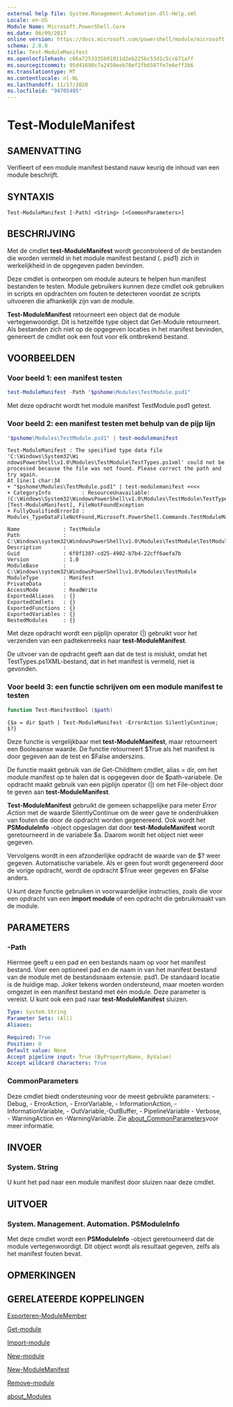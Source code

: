 ```yaml
---
external help file: System.Management.Automation.dll-Help.xml
Locale: en-US
Module Name: Microsoft.PowerShell.Core
ms.date: 06/09/2017
online version: https://docs.microsoft.com/powershell/module/microsoft.powershell.core/test-modulemanifest?view=powershell-7.2&WT.mc_id=ps-gethelp
schema: 2.0.0
title: Test-ModuleManifest
ms.openlocfilehash: c86a7253335b91011d2eb225bc53d1c5cc671aff
ms.sourcegitcommit: 95d41698c7a2450eeb70ef2fb6507fe7e6eff3b6
ms.translationtype: MT
ms.contentlocale: nl-NL
ms.lasthandoff: 11/17/2020
ms.locfileid: "94705495"
---
```

# Test-ModuleManifest

## SAMENVATTING
Verifieert of een module manifest bestand nauw keurig de inhoud van een module beschrijft.

## SYNTAXIS

```
Test-ModuleManifest [-Path] <String> [<CommonParameters>]
```

## BESCHRIJVING

Met de cmdlet **test-ModuleManifest** wordt gecontroleerd of de bestanden die worden vermeld in het module manifest bestand (. psd1) zich in werkelijkheid in de opgegeven paden bevinden.

Deze cmdlet is ontworpen om module auteurs te helpen hun manifest bestanden te testen.
Module gebruikers kunnen deze cmdlet ook gebruiken in scripts en opdrachten om fouten te detecteren voordat ze scripts uitvoeren die afhankelijk zijn van de module.

**Test-ModuleManifest** retourneert een object dat de module vertegenwoordigt.
Dit is hetzelfde type object dat Get-Module retourneert.
Als bestanden zich niet op de opgegeven locaties in het manifest bevinden, genereert de cmdlet ook een fout voor elk ontbrekend bestand.

## VOORBEELDEN

### Voor beeld 1: een manifest testen

```powershell
test-ModuleManifest -Path "$pshome\Modules\TestModule.psd1"
```

Met deze opdracht wordt het module manifest TestModule.psd1 getest.

### Voor beeld 2: een manifest testen met behulp van de pijp lijn

```powershell
"$pshome\Modules\TestModule.psd1" | test-modulemanifest
```

```Output
Test-ModuleManifest : The specified type data file 'C:\Windows\System32\Wi
ndowsPowerShell\v1.0\Modules\TestModule\TestTypes.ps1xml' could not be processed because the file was not found. Please correct the path and try again.
At line:1 char:34
+ "$pshome\Modules\TestModule.psd1" | test-modulemanifest <<<<
+ CategoryInfo          : ResourceUnavailable: (C:\Windows\System32\WindowsPowerShell\v1.0\Modules\TestModule\TestTypes.ps1xml:String) [Test-ModuleManifest], FileNotFoundException
+ FullyQualifiedErrorId : Modules_TypeDataFileNotFound,Microsoft.PowerShell.Commands.TestModuleManifestCommandName

Name              : TestModule
Path              : C:\Windows\system32\WindowsPowerShell\v1.0\Modules\TestModule\TestModule.psd1
Description       :
Guid              : 6f0f1387-cd25-4902-b7b4-22cff6aefa7b
Version           : 1.0
ModuleBase        : C:\Windows\system32\WindowsPowerShell\v1.0\Modules\TestModule
ModuleType        : Manifest
PrivateData       :
AccessMode        : ReadWrite
ExportedAliases   : {}
ExportedCmdlets   : {}
ExportedFunctions : {}
ExportedVariables : {}
NestedModules     : {}
```

Met deze opdracht wordt een pijplijn operator (|) gebruikt voor het verzenden van een padtekenreeks naar **test-ModuleManifest**.

De uitvoer van de opdracht geeft aan dat de test is mislukt, omdat het TestTypes.ps1XML-bestand, dat in het manifest is vermeld, niet is gevonden.

### Voor beeld 3: een functie schrijven om een module manifest te testen

```powershell
function Test-ManifestBool ($path)
```

```Output
{$a = dir $path | Test-ModuleManifest -ErrorAction SilentlyContinue; $?}
```

Deze functie is vergelijkbaar met **test-ModuleManifest**, maar retourneert een Booleaanse waarde.
De functie retourneert $True als het manifest is door gegeven aan de test en $False anderszins.

De functie maakt gebruik van de Get-ChildItem cmdlet, alias = dir, om het module manifest op te halen dat is opgegeven door de $path-variabele.
De opdracht maakt gebruik van een pijplijn operator (|) om het File-object door te geven aan **test-ModuleManifest**.

**Test-ModuleManifest** gebruikt de gemeen schappelijke para meter *Error Action* met de waarde SilentlyContinue om de weer gave te onderdrukken van fouten die door de opdracht worden gegenereerd.
Ook wordt het **PSModuleInfo** -object opgeslagen dat door **test-ModuleManifest** wordt geretourneerd in de variabele $a.
Daarom wordt het object niet weer gegeven.

Vervolgens wordt in een afzonderlijke opdracht de waarde van de $? weer gegeven.
Automatische variabele.
Als er geen fout wordt gegenereerd door de vorige opdracht, wordt de opdracht $True weer gegeven en $False anders.

U kunt deze functie gebruiken in voorwaardelijke instructies, zoals die voor een opdracht van een **import module** of een opdracht die gebruikmaakt van de module.

## PARAMETERS

### -Path

Hiermee geeft u een pad en een bestands naam op voor het manifest bestand.
Voer een optioneel pad en de naam in van het manifest bestand van de module met de bestandsnaam extensie. psd1.
De standaard locatie is de huidige map.
Joker tekens worden ondersteund, maar moeten worden omgezet in een manifest bestand met één module.
Deze parameter is vereist.
U kunt ook een pad naar **test-ModuleManifest** sluizen.

```yaml
Type: System.String
Parameter Sets: (All)
Aliases:

Required: True
Position: 0
Default value: None
Accept pipeline input: True (ByPropertyName, ByValue)
Accept wildcard characters: True
```

### CommonParameters

Deze cmdlet biedt ondersteuning voor de meest gebruikte parameters: -Debug, - ErrorAction, - ErrorVariable, - InformationAction, -InformationVariable, - OutVariable,-OutBuffer, - PipelineVariable - Verbose, - WarningAction en -WarningVariable. Zie [about_CommonParameters](https://go.microsoft.com/fwlink/?LinkID=113216)voor meer informatie.

## INVOER

### System. String

U kunt het pad naar een module manifest door sluizen naar deze cmdlet.

## UITVOER

### System. Management. Automation. PSModuleInfo

Met deze cmdlet wordt een **PSModuleInfo** -object geretourneerd dat de module vertegenwoordigt.
Dit object wordt als resultaat gegeven, zelfs als het manifest fouten bevat.

## OPMERKINGEN

## GERELATEERDE KOPPELINGEN

[Exporteren-ModuleMember](Export-ModuleMember.md)

[Get-module](Get-Module.md)

[Import-module](Import-Module.md)

[New-module](New-Module.md)

[New-ModuleManifest](New-ModuleManifest.md)

[Remove-module](Remove-Module.md)

[about_Modules](About/about_Modules.md)

